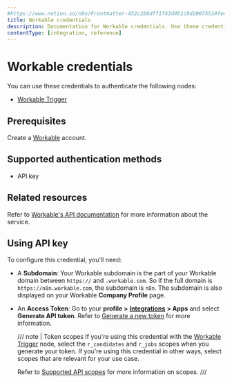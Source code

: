 ```yaml
---
#https://www.notion.so/n8n/Frontmatter-432c2b8dff1f43d4b1c8d20075510fe4
title: Workable credentials
description: Documentation for Workable credentials. Use these credentials to authenticate Workable in n8n, a workflow automation platform.
contentType: [integration, reference]
---
```


# Workable credentials

You can use these credentials to authenticate the following nodes:

- [Workable Trigger](/integrations/builtin/trigger-nodes/n8n-nodes-base.workabletrigger.md)

## Prerequisites

Create a [Workable](https://www.workable.com/) account.

## Supported authentication methods

- API key

## Related resources

Refer to [Workable's API documentation](https://workable.readme.io/reference/generate-an-access-token) for more information about the service.

## Using API key

To configure this credential, you'll need:

- A **Subdomain**: Your Workable subdomain is the part of your Workable domain between `https://` and `.workable.com`. So if the full domain is `https://n8n.workable.com`, the subdomain is `n8n`. The subdomain is also displayed on your Workable **Company Profile** page.
- An **Access Token**: Go to your **profile >** [**Integrations**](https://workable.com/backend/settings/integrations) **> Apps** and select **Generate API token**. Refer to [Generate a new token](https://help.workable.com/hc/en-us/articles/115015785428-Generating-revoking-access-tokens-for-Workable-s-API#Generateanewtoken) for more information.

    <!-- vale off -->
    /// note | Token scopes
    If you're using this credential with the [Workable Trigger](/integrations/builtin/trigger-nodes/n8n-nodes-base.workabletrigger.md) node, select the `r_candidates` and `r_jobs` scopes when you generate your token. If you're using this credential in other ways, select scopes that are relevant for your use case.

    Refer to [Supported API scopes](https://help.workable.com/hc/en-us/articles/115015785428-Generating-revoking-access-tokens-for-Workable-s-API#SupportedAPIscopes) for more information on scopes.
    ///
    <!-- vale on -->

